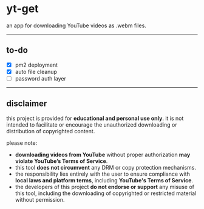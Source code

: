 # yt-get

an app for downloading YouTube videos as .webm files.

---

## to-do

- [x] pm2 deployment
- [x] auto file cleanup
- [ ] password auth layer

---

## disclaimer

this project is provided for **educational and personal use only**. it is not intended to facilitate or encourage the unauthorized downloading or distribution of copyrighted content.

please note:

- **downloading videos from YouTube** without proper authorization **may violate YouTube’s Terms of Service**.
- this tool **does not circumvent** any DRM or copy protection mechanisms.
- the responsibility lies entirely with the user to ensure compliance with **local laws and platform terms**, including **YouTube's Terms of Service**.
- the developers of this project **do not endorse or support** any misuse of this tool, including the downloading of copyrighted or restricted material without permission.
